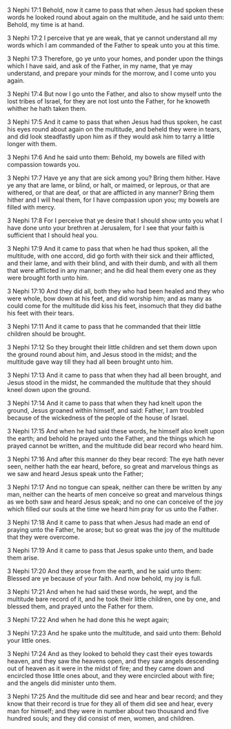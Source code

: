 3 Nephi 17:1 Behold, now it came to pass that when Jesus had spoken
these words he looked round about again on the multitude, and he said
unto them: Behold, my time is at hand.

3 Nephi 17:2 I perceive that ye are weak, that ye cannot understand all
my words which I am commanded of the Father to speak unto you at this
time.

3 Nephi 17:3 Therefore, go ye unto your homes, and ponder upon the
things which I have said, and ask of the Father, in my name, that ye may
understand, and prepare your minds for the morrow, and I come unto you
again.

3 Nephi 17:4 But now I go unto the Father, and also to show myself unto
the lost tribes of Israel, for they are not lost unto the Father, for he
knoweth whither he hath taken them.

3 Nephi 17:5 And it came to pass that when Jesus had thus spoken, he
cast his eyes round about again on the multitude, and beheld they were
in tears, and did look steadfastly upon him as if they would ask him to
tarry a little longer with them.

3 Nephi 17:6 And he said unto them: Behold, my bowels are filled with
compassion towards you.

3 Nephi 17:7 Have ye any that are sick among you? Bring them hither.
Have ye any that are lame, or blind, or halt, or maimed, or leprous, or
that are withered, or that are deaf, or that are afflicted in any
manner? Bring them hither and I will heal them, for I have compassion
upon you; my bowels are filled with mercy.

3 Nephi 17:8 For I perceive that ye desire that I should show unto you
what I have done unto your brethren at Jerusalem, for I see that your
faith is sufficient that I should heal you.

3 Nephi 17:9 And it came to pass that when he had thus spoken, all the
multitude, with one accord, did go forth with their sick and their
afflicted, and their lame, and with their blind, and with their dumb,
and with all them that were afflicted in any manner; and he did heal
them every one as they were brought forth unto him.

3 Nephi 17:10 And they did all, both they who had been healed and they
who were whole, bow down at his feet, and did worship him; and as many
as could come for the multitude did kiss his feet, insomuch that they
did bathe his feet with their tears.

3 Nephi 17:11 And it came to pass that he commanded that their little
children should be brought.

3 Nephi 17:12 So they brought their little children and set them down
upon the ground round about him, and Jesus stood in the midst; and the
multitude gave way till they had all been brought unto him.

3 Nephi 17:13 And it came to pass that when they had all been brought,
and Jesus stood in the midst, he commanded the multitude that they
should kneel down upon the ground.

3 Nephi 17:14 And it came to pass that when they had knelt upon the
ground, Jesus groaned within himself, and said: Father, I am troubled
because of the wickedness of the people of the house of Israel.

3 Nephi 17:15 And when he had said these words, he himself also knelt
upon the earth; and behold he prayed unto the Father, and the things
which he prayed cannot be written, and the multitude did bear record who
heard him.

3 Nephi 17:16 And after this manner do they bear record: The eye hath
never seen, neither hath the ear heard, before, so great and marvelous
things as we saw and heard Jesus speak unto the Father;

3 Nephi 17:17 And no tongue can speak, neither can there be written by
any man, neither can the hearts of men conceive so great and marvelous
things as we both saw and heard Jesus speak; and no one can conceive of
the joy which filled our souls at the time we heard him pray for us unto
the Father.

3 Nephi 17:18 And it came to pass that when Jesus had made an end of
praying unto the Father, he arose; but so great was the joy of the
multitude that they were overcome.

3 Nephi 17:19 And it came to pass that Jesus spake unto them, and bade
them arise.

3 Nephi 17:20 And they arose from the earth, and he said unto them:
Blessed are ye because of your faith. And now behold, my joy is full.

3 Nephi 17:21 And when he had said these words, he wept, and the
multitude bare record of it, and he took their little children, one by
one, and blessed them, and prayed unto the Father for them.

3 Nephi 17:22 And when he had done this he wept again;

3 Nephi 17:23 And he spake unto the multitude, and said unto them:
Behold your little ones.

3 Nephi 17:24 And as they looked to behold they cast their eyes towards
heaven, and they saw the heavens open, and they saw angels descending
out of heaven as it were in the midst of fire; and they came down and
encircled those little ones about, and they were encircled about with
fire; and the angels did minister unto them.

3 Nephi 17:25 And the multitude did see and hear and bear record; and
they know that their record is true for they all of them did see and
hear, every man for himself; and they were in number about two thousand
and five hundred souls; and they did consist of men, women, and
children.
